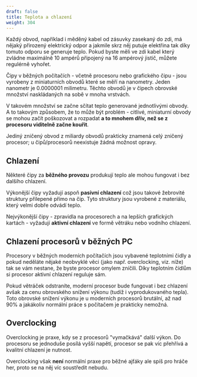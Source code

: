 ```yaml
---
draft: false
title: Teplota a chlazení
weight: 304
---
```


Každý obvod, například i měděný kabel od zásuvky zasekaný do zdi, má nějaký přirozený elektrický odpor a jakmile skrz něj putuje elektřina tak díky tomuto odporu se generuje teplo. Pokud byste měli ve zdi kabel který zvládne maximálně 10 ampérů připojený na 16 ampérový jistič, můžete regulérně vyhořet.

Čipy v běžných počítačích - včetně procesoru nebo grafického čipu - jsou vyrobeny z miniaturních obvodů které se měří na nanometry. Jeden nanometr je 0.0000001 milimetru. Těchto obvodů je v čipech obrovské množství naskládaných na sobě v mnoha vrstvách. 

V takovém množství se začne sčítat teplo generované jednotlivými obvody. A to takovým způsobem, že to může být problém - citlivé, miniaturní obvody se mohou začít poškozovat a rozpadat **a to mnohem dřív, než se z procesoru viditelně začne kouřit**. 

Jediný zničený obvod z miliardy obvodů prakticky znamená celý zničený procesor; u čipů/procesorů neexistuje žádná možnost opravy. 

## Chlazení

Některé čipy za **běžného provozu** produkují teplo ale mohou fungovat i bez dalšího chlazení.

Výkonější čipy vyžadují aspoň **pasivní chlazení** což jsou takové žebrovité struktury přilepené přímo na čip. Tyto struktury jsou vyrobené z materiálu, který velmi dobře odvádí teplo.

Nejvýkonější čipy - zpravidla na procesorech a na lepších grafických kartách - vyžadují **aktivní chlazení** ve formě větráku nebo vodního chlazení.

## Chlazení procesorů v běžných PC

Procesory v běžných moderních počítačích jsou vybavené teplotními čidly a pokud neděláte nějaké neobvyklé věci (jako např. overclocking, viz. níže) tak se vám nestane, že byste procesor omylem zníčili. Díky teplotním čídlům si procesor aktivní chlazení reguluje sám. 

Pokud větráček odstraníte, moderní procesor bude fungovat i bez chlazení avšak za cenu obrovského snížení výkonu (tudíž i vyprodukovaného tepla). Toto obrovské snížení výkonu je u moderních procesorů brutální, až nad 90% a jakákoliv normální práce s počítačem je prakticky nemožná.

## Overclocking

Overclocking je praxe, kdy se z procesorů "vymačkává" další výkon. Do procesoru se jednoduše posílá vyšší napětí, procesor se pak víc přehřívá a kvalitní chlazení je nutnost.

Overclocking však **není** normální praxe pro běžné ajťáky ale spíš pro hráče her, proto se na něj víc soustředit nebudu.